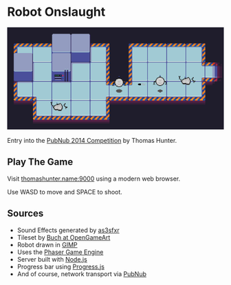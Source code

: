 # Robot Onslaught

![Screenshot](assets/screenshot.png)

Entry into the [PubNub 2014 Competition](http://pubnubgame.challengepost.com/) by Thomas Hunter.

## Play The Game

Visit [thomashunter.name:9000](http://thomashunter.name:9000) using a modern web browser.

Use WASD to move and SPACE to shoot.

## Sources

* Sound Effects generated by [as3sfxr](http://www.superflashbros.net/as3sfxr/)
* Tileset by [Buch at OpenGameArt](http://opengameart.org/content/sci-fi-interior-tiles)
* Robot drawn in [GIMP](http://www.gimp.org/)
* Uses the [Phaser Game Engine](http://phaser.io/)
* Server built with [Node.js](http://nodejs.org/)
* Progress bar using [Progress.js](http://usablica.github.io/progress.js/)
* And of course, network transport via [PubNub](http://www.pubnub.com/)